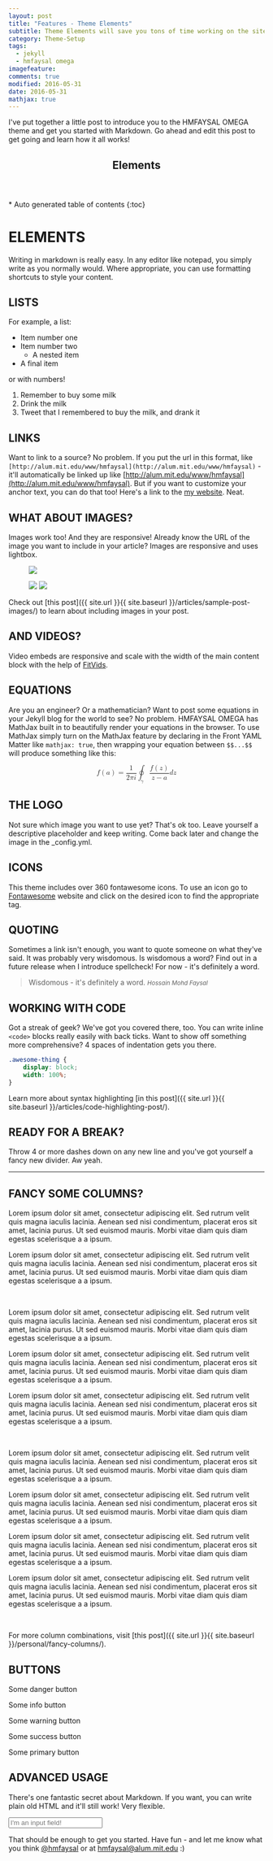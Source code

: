 ```yaml
---
layout: post
title: "Features - Theme Elements"
subtitle: Theme Elements will save you tons of time working on the site content. Now you'll be able to create complex layouts within minutes.
category: Theme-Setup
tags: 
  - jekyll
  - hmfaysal omega
imagefeature: 
comments: true
modified: 2016-05-31
date: 2016-05-31
mathjax: true
---
```

I've put together a little post to introduce you to the HMFAYSAL OMEGA theme and get you started with Markdown. Go ahead and edit this post to get going and learn how it all works!

<section>
  <header>
    <h1 >Elements</h1>
  </header>
<div id="drawer" markdown="1">
*  Auto generated table of contents
{:toc}
</div>
</section>

<!--summary-->

# ELEMENTS

Writing in markdown is really easy. In any editor like notepad, you simply write as you normally would. Where appropriate, you can use formatting shortcuts to style your content. 

## LISTS

For example, a list:

- Item number one
- Item number two
	- A nested item
- A final item

or with numbers!

1. Remember to buy some milk
1. Drink the milk
1. Tweet that I remembered to buy the milk, and drank it

## LINKS

Want to link to a source? No problem. If you put the url in this format, like `[http://alum.mit.edu/www/hmfaysal](http://alum.mit.edu/www/hmfaysal)` - it'll automatically be linked up like [http://alum.mit.edu/www/hmfaysal](http://alum.mit.edu/www/hmfaysal). But if you want to customize your anchor text, you can do that too! Here's a link to the [my website](http://alum.mit.edu/www/hmfaysal "HMFAYSAL's Blog"). Neat.

## WHAT ABOUT IMAGES? ##

Images work too! And they are responsive! Already know the URL of the image you want to include in your article? Images are responsive and uses lightbox. 

<figure>
	<a href="{{ site.url }}{{ site.baseurl }}/assets/images/gallery1/photo (16).jpg"><img src="{{ site.url }}{{ site.baseurl }}/assets/images/gallery1/photo (16).jpg"></a>
</figure>
<figure class="half">
	<a href="{{ site.url }}{{ site.baseurl }}/assets/images/gallery1/photo (14).jpg"><img src="{{ site.url }}{{ site.baseurl }}/assets/images/gallery1/photo (13).jpg"></a>
	<a href="{{ site.url }}{{ site.baseurl }}/assets/images/gallery1/photo (20).jpg"><img src="{{ site.url }}{{ site.baseurl }}/assets/images/gallery1/photo (19).jpg"></a>
</figure>

Check out [this post]({{ site.url }}{{ site.baseurl }}/articles/sample-post-images/) to learn about including images in your post.

## AND VIDEOS? ##

Video embeds are responsive and scale with the width of the main content block with the help of [FitVids](http://fitvidsjs.com/).

## EQUATIONS

Are you an engineer? Or a mathematician? Want to post some equations in your Jekyll blog for the world to see? No problem. HMFAYSAL OMEGA has MathJax built in to beautifully render your equations in the browser. To use MathJax simply turn on the MathJax feature by declaring in the Front YAML Matter like `mathjax: true`, then wrapping your equation between `$$...$$` will produce something like this:

<math display="block">
  <mstyle>
    <mi>f</mi>
    <mrow>
      <mo>(</mo>
      <mi>a</mi>
      <mo>)</mo>
    </mrow>
    <mo>=</mo>
 <mfrac>
        <mn>1</mn>
        <mrow>
          <mn>2</mn>
          <mi>π<!-- π --></mi>
          <mi>i</mi>
        </mrow>
      </mfrac>
    <msub>
      <mo>∮</mo>
      <mrow>
        <mi>γ</mi>
      </mrow>
    </msub>
    <mfrac>
      <mrow>
        <mi>f</mi>
        <mo>(</mo>
        <mi>z</mi>
        <mo>)</mo>
      </mrow>
      <mrow>
        <mi>z</mi>
        <mo>−</mo>
        <mi>a</mi>
      </mrow>
    </mfrac>
    <mi>d</mi>
    <mi>z</mi>
  </mstyle>
</math>

## THE LOGO ##

Not sure which image you want to use yet? That's ok too. Leave yourself a descriptive placeholder and keep writing. Come back later and change the image in the _config.yml.

## ICONS

This theme includes over 360 fontawesome icons. To use an icon go to [Fontawesome](http://fontawesome.io/3.2.1/icons/) website and click on the desired icon to find the appropriate tag.

<div class="text-center">
<i class="icon-cogs"></i> <i class="icon-youtube-sign"></i> <i class="icon-thumbs-up"></i> <i class="icon-coffee"></i> <i class="icon-cloud-upload"></i> <i class="icon-camera"></i> <i class="icon-comments-alt"></i> <i class="icon-eye-open"></i> <i class="icon-heart"></i> <i class="icon-globe"></i>
</div>

## QUOTING ##

Sometimes a link isn't enough, you want to quote someone on what they've said. It was probably very wisdomous. Is wisdomous a word? Find out in a future release when I introduce spellcheck! For now - it's definitely a word.

> Wisdomous - it's definitely a word.
><small><cite title="Hossain Mohd Faysal">Hossain Mohd Faysal</cite></small>

## WORKING WITH CODE ##

Got a streak of geek? We've got you covered there, too. You can write inline `<code>` blocks really easily with back ticks. Want to show off something more comprehensive? 4 spaces of indentation gets you there.

```css
.awesome-thing {
    display: block;
    width: 100%;
}
```

Learn more about syntax highlighting [in this post]({{ site.url }}{{ site.baseurl }}/articles/code-highlighting-post/).

## READY FOR A BREAK? ##

Throw 4 or more dashes down on any new line and you've got yourself a fancy new divider. Aw yeah.

----

## FANCY SOME COLUMNS?


<div class="col-md-6">  
<p class="lead">Lorem ipsum dolor sit amet, consectetur adipiscing elit. Sed rutrum velit quis magna iaculis lacinia. Aenean sed nisi condimentum, placerat eros sit amet, lacinia purus. Ut sed euismod mauris. Morbi vitae diam quis diam egestas scelerisque a a ipsum.</p>  
</div>  

<div class="col-md-6">  
<p class="lead">Lorem ipsum dolor sit amet, consectetur adipiscing elit. Sed rutrum velit quis magna iaculis lacinia. Aenean sed nisi condimentum, placerat eros sit amet, lacinia purus. Ut sed euismod mauris. Morbi vitae diam quis diam egestas scelerisque a a ipsum.</p>  
</div> 
<br>  

<div class="col-md-4">  
<p class="lead">Lorem ipsum dolor sit amet, consectetur adipiscing elit. Sed rutrum velit quis magna iaculis lacinia. Aenean sed nisi condimentum, placerat eros sit amet, lacinia purus. Ut sed euismod mauris. Morbi vitae diam quis diam egestas scelerisque a a ipsum.</p>  
</div>  

<div class="col-md-4">  
<p class="lead">Lorem ipsum dolor sit amet, consectetur adipiscing elit. Sed rutrum velit quis magna iaculis lacinia. Aenean sed nisi condimentum, placerat eros sit amet, lacinia purus. Ut sed euismod mauris. Morbi vitae diam quis diam egestas scelerisque a a ipsum.</p>  
</div>  

<div class="col-md-4">  
<p class="lead">Lorem ipsum dolor sit amet, consectetur adipiscing elit. Sed rutrum velit quis magna iaculis lacinia. Aenean sed nisi condimentum, placerat eros sit amet, lacinia purus. Ut sed euismod mauris. Morbi vitae diam quis diam egestas scelerisque a a ipsum.</p>  
</div> 
<br>  

<div class="col-md-3">  
<p class="lead">Lorem ipsum dolor sit amet, consectetur adipiscing elit. Sed rutrum velit quis magna iaculis lacinia. Aenean sed nisi condimentum, placerat eros sit amet, lacinia purus. Ut sed euismod mauris. Morbi vitae diam quis diam egestas scelerisque a a ipsum.</p>  
</div>  

<div class="col-md-3">  
<p class="lead">  
Lorem ipsum dolor sit amet, consectetur adipiscing elit. Sed rutrum velit quis magna iaculis lacinia. Aenean sed nisi condimentum, placerat eros sit amet, lacinia purus. Ut sed euismod mauris. Morbi vitae diam quis diam egestas scelerisque a a ipsum.</p>  
</div>  

<div class="col-md-3">  
<p class="lead">Lorem ipsum dolor sit amet, consectetur adipiscing elit. Sed rutrum velit quis magna iaculis lacinia. Aenean sed nisi condimentum, placerat eros sit amet, lacinia purus. Ut sed euismod mauris. Morbi vitae diam quis diam egestas scelerisque a a ipsum.</p>  
</div>  

<div class="col-md-3">  
<p class="lead">Lorem ipsum dolor sit amet, consectetur adipiscing elit. Sed rutrum velit quis magna iaculis lacinia. Aenean sed nisi condimentum, placerat eros sit amet, lacinia purus. Ut sed euismod mauris. Morbi vitae diam quis diam egestas scelerisque a a ipsum.</p>  
</div>  
<br>

For more column combinations, visit [this post]({{ site.url }}{{ site.baseurl }}/personal/fancy-columns/).

## BUTTONS

<a class="btn btn-danger btn-large">Some danger button</a>

<a class="btn btn-info btn-large">Some info button</a>  

<a class="btn btn-warning btn-large">Some warning button</a>

<a class="btn btn-success btn-large">Some success button</a>

<a class="btn btn-primary btn-large">Some primary button</a>
<br>

## ADVANCED USAGE

There's one fantastic secret about Markdown. If you want, you can write plain old HTML and it'll still work! Very flexible.

<input type="text" placeholder="I'm an input field!" />

That should be enough to get you started. Have fun - and let me know what you think [@hmfaysal](https://twitter.com/hmfaysal) or at [hmfaysal@alum.mit.edu](mailto:hmfaysal@alum.mit.edu) :)

